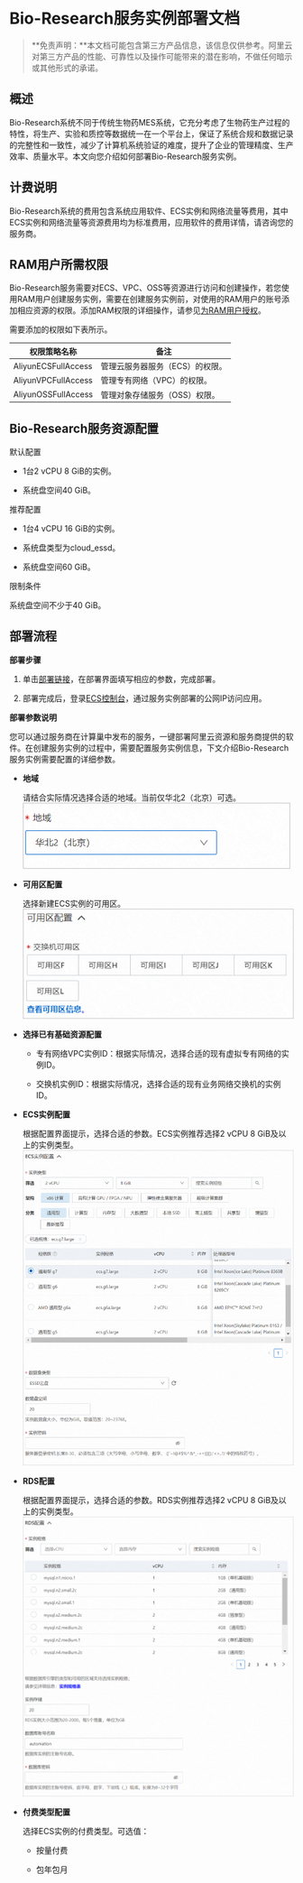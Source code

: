 Bio-Research服务实例部署文档 
=========================================
>**免责声明：**本文档可能包含第三方产品信息，该信息仅供参考。阿里云对第三方产品的性能、可靠性以及操作可能带来的潜在影响，不做任何暗示或其他形式的承诺。

概述 
-----------------------

Bio-Research系统不同于传统生物药MES系统，它充分考虑了生物药生产过程的特性，将生产、实验和质控等数据统一在一个平台上，保证了系统合规和数据记录的完整性和一致性，减少了计算机系统验证的难度，提升了企业的管理精度、生产效率、质量水平。本文向您介绍如何部署Bio-Research服务实例。

计费说明 
------------------------------
Bio-Research系统的费用包含系统应用软件、ECS实例和网络流量等费用，其中ECS实例和网络流量等资源费用均为标准费用，应用软件的费用详情，请咨询您的服务商。

RAM用户所需权限 
------------------------------

Bio-Research服务需要对ECS、VPC、OSS等资源进行访问和创建操作，若您使用RAM用户创建服务实例，需要在创建服务实例前，对使用的RAM用户的账号添加相应资源的权限。添加RAM权限的详细操作，请参见[为RAM用户授权](https://help.aliyun.com/document_detail/116146.html)。

需要添加的权限如下表所示。


|       权限策略名称        |        备注         |
|---------------------|-------------------|
| AliyunECSFullAccess | 管理云服务器服务（ECS）的权限。 |
| AliyunVPCFullAccess | 管理专有网络（VPC）的权限。   |
| AliyunOSSFullAccess | 管理对象存储服务（OSS）权限。  |



Bio-Research服务资源配置 
---------------------------------------

默认配置

* 1台2 vCPU 8 GiB的实例。

* 系统盘空间40 GiB。




推荐配置

* 1台4 vCPU 16 GiB的实例。

* 系统盘类型为cloud_essd。

* 系统盘空间60 GiB。




限制条件

系统盘空间不少于40 GiB。

部署流程 
-------------------------

**部署步骤**

1. 单击[部署链接](https://computenest.console.aliyun.com/user/cn-hangzhou/serviceInstanceCreate?ServiceId=service-ab53822bbbff4388a41d&ServiceVersion=1)，在部署界面填写相应的参数，完成部署。

2. 部署完成后，登录[ECS控制台](https://ecs.console.aliyun.com/)，通过服务实例部署的公网IP访问应用。




**部署参数说明**

您可以通过服务商在计算巢中发布的服务，一键部署阿里云资源和服务商提供的软件。在创建服务实例的过程中，需要配置服务实例信息，下文介绍Bio-Research服务实例需要配置的详细参数。

* **地域**

  请结合实际情况选择合适的地域。当前仅华北2（北京）可选。
  ![地域](images/p505000.png)

* **可用区配置**

  选择新建ECS实例的可用区。
  ![选择可用区](images/p505029.png)

* **选择已有基础资源配置**
  * 专有网络VPC实例ID：根据实际情况，选择合适的现有虚拟专有网络的实例ID。
  
  * 交换机实例ID：根据实际情况，选择合适的现有业务网络交换机的实例ID。
  

  

* **ECS实例配置**

  根据配置界面提示，选择合适的参数。ECS实例推荐选择2 vCPU 8 GiB及以上的实例类型。![ECS实例配置](images/p505086.png)
  

* **RDS配置**

  根据配置界面提示，选择合适的参数。RDS实例推荐选择2 vCPU 8 GiB及以上的实例类型。![RDS配置](images/p505098.png)
  

* **付费类型配置**

  选择ECS实例的付费类型。可选值：
  * 按量付费
  
  * 包年包月
  

  

  



